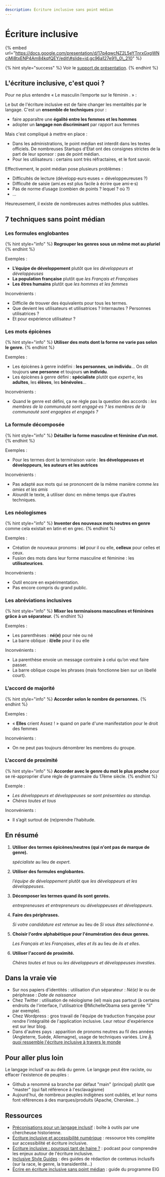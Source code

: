 ```yaml
---
description: Écriture inclusive sans point médian
---
```


# Écriture inclusive

{% embed url="https://docs.google.com/presentation/d/17q4qwcNZ2L5eYTnrxGxgWNciMi8txENP4Am84kqfQEY/edit\#slide=id.gc96a127e91\_0\_210" %}

{% hint style="success" %}
Voir le [support de présentation](https://docs.google.com/presentation/d/17q4qwcNZ2L5eYTnrxGxgWNciMi8txENP4Am84kqfQEY/edit#slide=id.gc96a127e91_0_210).
{% endhint %}

## L'écriture inclusive, c'est quoi ?

Pour ne plus entendre « Le masculin l’emporte sur le féminin . » : 

Le but de l'écriture inclusive est de faire changer les mentalités par le langage.  C'est un **ensemble de techniques** pour :

* faire apparaître une **égalité entre les femmes et les hommes**
* adopter un **langage non discriminant** par rapport aux femmes

Mais c'est compliqué à mettre en place : 

* Dans les administrations, le point médian est interdit dans les textes officiels. De nombreuses Startups d'État ont des consignes strictes de la part de leur sponsor : pas de point médian.
* Pour les utilisateurs : certains sont très réfractaires, et le font savoir.

Effectivement, le point médian pose plusieurs problèmes : 

* Difficultés de lecture \(développ·eurs·euses = développeureuses ?\)
* Difficulté de saisie \(ami.es est plus facile à écrire que ami·e·s\)
* Pas de norme d’usage \(combien de points ? lequel ? où ?\)
* ...

Heureusement, il existe de nombreuses autres méthodes plus subtiles.

## 7 techniques sans point médian

### Les formules englobantes

{% hint style="info" %}
**Regrouper les genres sous un même mot au pluriel**
{% endhint %}

Exemples :

* **L’équipe de développement** plutôt que _les développeurs et développeuses_ 
* **La population française** plutôt que _les Français et Françaises_ 
* **Les êtres humains** plutôt que _les hommes et les femmes_ 

Inconvénients : 

* Difficile de trouver des équivalents pour tous les termes. 
* Que devient les utilisateurs et utilisatrices ? Internautes ? Personnes utilisatrices ? 
* Et pour expérience utilisateur ?

### Les mots épicènes

{% hint style="info" %}
**Utiliser des mots dont la forme ne varie pas selon le genre.**
{% endhint %}

Exemples : 

* Les épicènes à genre indéfini : **les personnes**, **un individu**... On dit toujours **une personne** et toujours **un individu**.
* Les épicènes à genre défini : **spécialiste** plutôt que _expert·e_, les **adultes**, les **élèves**, les **bénévoles**…

Inconvénients : 

* Quand le genre est défini, ça ne règle pas la question des accords : _les membres de la communauté sont engagé·es ? les membres de la communauté sont engagées et engagés ?_

### La formule décomposée

{% hint style="info" %}
**Détailler la forme masculine et féminine d’un mot.**
{% endhint %}

Exemples : 

* Pour les termes dont la terminaison varie : **les développeuses et développeurs**, **les auteurs et les autrices**

Inconvénients : 

* Pas adapté aux mots qui se prononcent de la même manière comme _les amies et les amis_
* Alourdit le texte, à utiliser donc en même temps que d’autres techniques.

### Les néologismes

{% hint style="info" %}
**Inventer des nouveaux mots neutres en genre** comme cela existait en latin et en grec.
{% endhint %}

Exemples : 

* Création de nouveaux pronoms : **iel** pour il ou elle, **celleux** pour celles et ceux.
* Fusion des mots dans leur forme masculine et féminine : les **utilisateurices**.

Inconvénients : 

* Outil encore en expérimentation.
* Pas encore compris du grand public.

### Les abréviations inclusives

{% hint style="info" %}
**Mixer les terminaisons masculines et féminines grâce à un séparateur.**
{% endhint %}

Exemples : 

* Les parenthèses : **né\(e\)** pour née ou né
* La barre oblique : **il/elle** pour il ou elle

Inconvénients : 

* La parenthèse envoie un message contraire à celui qu’on veut faire passer.
* La barre oblique coupe les phrases \(mais fonctionne bien sur un libellé court\).

### L’accord de majorité 

{% hint style="info" %}
**Accorder selon le nombre de personnes.**
{% endhint %}

Exemples : 

* « **Elles** crient Assez ! » quand on parle d'une manifestation pour le droit des femmes

Inconvénients : 

* On ne peut pas toujours dénombrer les membres du groupe.

### L’accord de proximité

{% hint style="info" %}
**Accorder avec le genre du mot le plus proche** pour se ré-approprier d’une règle de grammaire du 17ème siècle.
{% endhint %}

Exemple : 

* _Les développeurs et développeuses se sont présentées au standup._
* _Chères toutes et tous_

Inconvénients : 

* Il s’agit surtout de \(re\)prendre l’habitude.

## En résumé

1. **Utiliser des termes épicènes/neutres \(qui n'ont pas de marque de genre\).** 

   _spécialiste_ au lieu de _expert_.

2. **Utiliser des formules englobantes.** 

   _l’équipe de développement_ plutôt que _les développeurs et les développeuses_.

3. **Décomposer les termes quand ils sont genrés.** 

   _entrepreneuses et entrepreneurs_ ou _développeuses et développeurs_.

4. **Faire des périphrases.**

   _Si votre candidature est retenue_ au lieu de _Si vous êtes sélectionné·e._

5. **Choisir l'ordre alphabétique pour l'énumération des deux genres.**

   _Les Français et les Françaises_, _elles et ils_ au lieu de _ils et elles_.

6. **Utiliser l'accord de proximité.** 

   _Chères toutes et tous_ ou _les développeurs et développeuses investies_.

## Dans la vraie vie

* Sur nos papiers d'identités : utilisation d’un séparateur : _Né\(e\) le_ ou de périphrase : _Date de naissance_
* Chez Twitter : utilisation de néologisme \(iel\) mais pas partout \(à certains endroits de l'interface, l'utilisatrice @MichelleObama sera genrée "il" par exemple\).
* Chez Wordpress : gros travail de l'équipe de traduction française pour rendre l'intégralité de l'application inclusive. Leur retour d'expérience est sur leur blog.
* Dans d'autres pays : apparition de pronoms neutres au fil des années \(Angleterre, Suède, Allemagne\), usage de techniques variées. Lire [ À quoi ressemble l'écriture inclusive à travers le monde](https://www.buzzfeed.com/fr/julesdarmanin/voici-a-quoi-ressemble-lecriture-inclusive-dans-dautres)

## Pour aller plus loin

Le langage inclusif va au delà du genre. Le langage peut être raciste, ou effacer l'existence de peuples : 

* Github a renommé sa branche par défaut "main" \(principal\) plutôt que "master" \(qui fait référence à l'esclavagisme\)
* Aujourd'hui, de nombreux peuples indigènes sont oubliés, et leur noms font références à des marques/produits \(Apache, Cherokee...\)

## Ressources

* [Préconisations pour un langage inclusif](http://www.elianeviennot.fr/Langue-prec.html) : boîte à outils par une chercheuse historienne.
* [Écriture inclusive et accessibilité numérique](https://www.lalutineduweb.fr/ecriture-inclusive-accessibilite-numerique-jetdv2020/#j-abreviations-inclusives) : ressource très complète sur accessibilité et écriture inclusive.
* [Écriture inclusive : pourquoi tant de haine ?](https://www.binge.audio/podcast/parler-comme-jamais/ecriture-inclusive-pourquoi-tant-de-haine) : podcast pour comprendre les enjeux autour de l'écriture inclusive.
* [Inclusive Style Guides](https://airtable.com/shr5YnHqwLA3dF7Mo/tblzFbGo4oPNxcOWG) : des guides de rédaction de contenus inclusifs \(sur la race, le genre, la transidentité...\)
* [Écrire en écriture inclusive sans point médian](https://doc.eig-forever.org/ecriture-inclusive.html
  ) : guide du programme EIG

  


  


